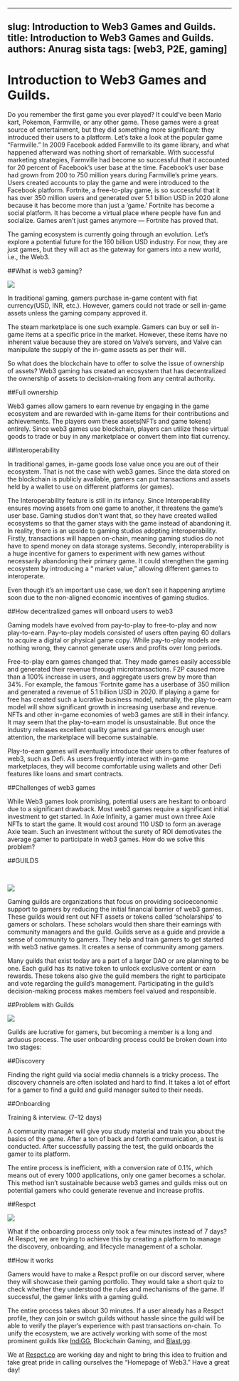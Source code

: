 
---
slug: Introduction to Web3 Games and Guilds.
title: Introduction to Web3 Games and Guilds.
authors: Anurag sista
tags: [web3, P2E, gaming]
---

Introduction to Web3 Games and Guilds.
======================================

Do you remember the first game you ever played? It could’ve been Mario kart, Pokemon, Farmville, or any other game. These games were a great source of entertainment, but they did something more significant: they introduced their users to a platform. Let’s take a look at the popular game “Farmville.” In 2009 Facebook added Farmville to its game library, and what happened afterward was nothing short of remarkable. With successful marketing strategies, Farmville had become so successful that it accounted for 20 percent of Facebook’s user base at the time. Facebook’s user base had grown from 200 to 750 million years during Farmville’s prime years. Users created accounts to play the game and were introduced to the Facebook platform. Fortnite, a free-to-play game, is so successful that it has over 350 million users and generated over 5.1 billion USD in 2020 alone because it has become more than just a ‘game.’ Fortnite has become a social platform. It has become a virtual place where people have fun and socialize. Games aren’t just games anymore — Fortnite has proved that.

The gaming ecosystem is currently going through an evolution. Let’s explore a potential future for the 160 billion USD industry. For now, they are just games, but they will act as the gateway for gamers into a new world, i.e., the Web3.

##What is web3 gaming?

![](https://miro.medium.com/max/1400/0*3nrJmyvQ1yIyD-D3)

In traditional gaming, gamers purchase in-game content with fiat currency(USD, INR, etc.). However, gamers could not trade or sell in-game assets unless the gaming company approved it.

The steam marketplace is one such example. Gamers can buy or sell in-game items at a specific price in the market. However, these items have no inherent value because they are stored on Valve’s servers, and Valve can manipulate the supply of the in-game assets as per their will.

So what does the blockchain have to offer to solve the issue of ownership of assets? Web3 gaming has created an ecosystem that has decentralized the ownership of assets to decision-making from any central authority.

##Full ownership

Web3 games allow gamers to earn revenue by engaging in the game ecosystem and are rewarded with in-game items for their contributions and achievements. The players own these assets(NFTs and game tokens) entirely. Since web3 games use blockchain, players can utilize these virtual goods to trade or buy in any marketplace or convert them into fiat currency.

##Interoperability

In traditional games, in-game goods lose value once you are out of their ecosystem. That is not the case with web3 games. Since the data stored on the blockchain is publicly available, gamers can put transactions and assets held by a wallet to use on different platforms (or games).

The Interoperability feature is still in its infancy. Since Interoperability ensures moving assets from one game to another, it threatens the game’s user base. Gaming studios don’t want that, so they have created walled ecosystems so that the gamer stays with the game instead of abandoning it. In reality, there is an upside to gaming studios adopting interoperability. Firstly, transactions will happen on-chain, meaning gaming studios do not have to spend money on data storage systems. Secondly, interoperability is a huge incentive for gamers to experiment with new games without necessarily abandoning their primary game. It could strengthen the gaming ecosystem by introducing a “ market value,” allowing different games to interoperate.

Even though it’s an important use case, we don’t see it happening anytime soon due to the non-aligned economic incentives of gaming studios.

##How decentralized games will onboard users to web3

Gaming models have evolved from pay-to-play to free-to-play and now play-to-earn. Pay-to-play models consisted of users often paying 60 dollars to acquire a digital or physical game copy. While pay-to-play models are nothing wrong, they cannot generate users and profits over long periods.

Free-to-play earn games changed that. They made games easily accessible and generated their revenue through microtransactions. F2P caused more than a 100% increase in users, and aggregate users grew by more than 34%. For example, the famous ‘Fortnite game has a userbase of 350 million and generated a revenue of 5.1 billion USD in 2020. If playing a game for free has created such a lucrative business model, naturally, the play-to-earn model will show significant growth in increasing userbase and revenue. NFTs and other in-game economies of web3 games are still in their infancy. It may seem that the play-to-earn model is unsustainable. But once the industry releases excellent quality games and garners enough user attention, the marketplace will become sustainable.

Play-to-earn games will eventually introduce their users to other features of web3, such as Defi. As users frequently interact with in-game marketplaces, they will become comfortable using wallets and other Defi features like loans and smart contracts.

##Challenges of web3 games

While Web3 games look promising, potential users are hesitant to onboard due to a significant drawback. Most web3 games require a significant initial investment to get started. In Axie Infinity, a gamer must own three Axie NFTs to start the game. It would cost around 110 USD to form an average Axie team. Such an investment without the surety of ROI demotivates the average gamer to participate in web3 games. How do we solve this problem?

##GUILDS

**​​**

![](https://miro.medium.com/max/1400/0*Hirr6IDInpAg8x98)

Gaming guilds are organizations that focus on providing socioeconomic support to gamers by reducing the initial financial barrier of web3 games. These guilds would rent out NFT assets or tokens called ‘scholarships’ to gamers or scholars. These scholars would then share their earnings with community managers and the guild. Guilds serve as a guide and provide a sense of community to gamers. They help and train gamers to get started with web3 native games. It creates a sense of community among gamers.

Many guilds that exist today are a part of a larger DAO or are planning to be one. Each guild has its native token to unlock exclusive content or earn rewards. These tokens also give the guild members the right to participate and vote regarding the guild’s management. Participating in the guild’s decision-making process makes members feel valued and responsible.

##Problem with Guilds

![](https://miro.medium.com/max/1400/0*D7r_WdNOjchhqvV0)

Guilds are lucrative for gamers, but becoming a member is a long and arduous process. The user onboarding process could be broken down into two stages:

##Discovery

Finding the right guild via social media channels is a tricky process. The discovery channels are often isolated and hard to find. It takes a lot of effort for a gamer to find a guild and guild manager suited to their needs.

##Onboarding

Training & interview. (7–12 days)

A community manager will give you study material and train you about the basics of the game. After a ton of back and forth communication, a test is conducted. After successfully passing the test, the guild onboards the gamer to its platform.

The entire process is inefficient, with a conversion rate of 0.1%, which means out of every 1000 applications, only one gamer becomes a scholar. This method isn’t sustainable because web3 games and guilds miss out on potential gamers who could generate revenue and increase profits.

##Respct

![](https://miro.medium.com/max/1280/0*aWs8qg4Cwe5ODeBy)

What if the onboarding process only took a few minutes instead of 7 days? At Respct, we are trying to achieve this by creating a platform to manage the discovery, onboarding, and lifecycle management of a scholar.

##How it works

Gamers would have to make a Respct profile on our discord server, where they will showcase their gaming portfolio. They would take a short quiz to check whether they understood the rules and mechanisms of the game. If successful, the gamer links with a gaming guild.

The entire process takes about 30 minutes. If a user already has a Respct profile, they can join or switch guilds without hassle since the guild will be able to verify the player’s experience with past transactions on-chain. To unify the ecosystem, we are actively working with some of the most prominent guilds like [IndiGG](https://indi.gg/), Blockchain Gaming, and [Blast.gg](https://blast.gg/).

We at [Respct.co](https://respct.co/) are working day and night to bring this idea to fruition and take great pride in calling ourselves the “Homepage of Web3.” Have a great day!
